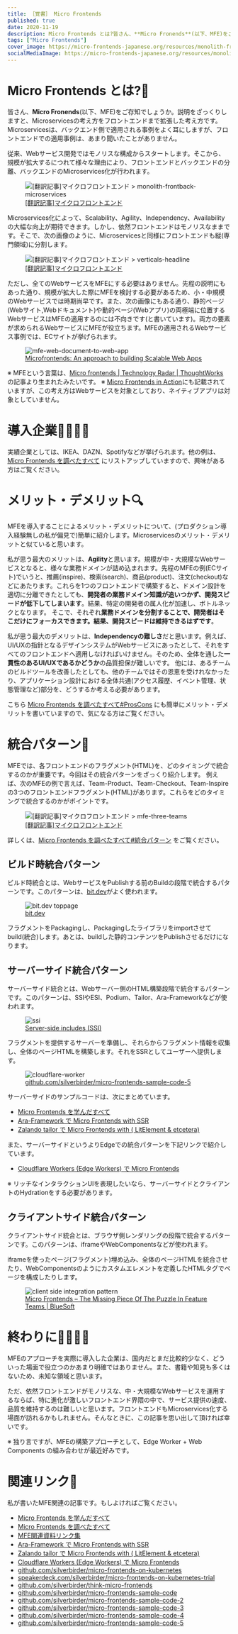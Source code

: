 ```yaml
---
title: ［覚書］ Micro Frontends
published: true
date: 2020-11-19
description: Micro Frontends とは?皆さん、**Micro Fronends**(以下、MFE)をご存知でしょうか。説明をざっくりしますと、Microservicesの考え方をフロントエンドまで拡張した考え方です。Microservicesは、バックエンド側で適用される事例をよく耳にしますが、フロントエンドでの適用事例は、あまり聞いたことがありません。
tags: ["Micro Frontends"]
cover_image: https://micro-frontends-japanese.org/resources/monolith-frontback-microservices.png
socialMediaImage: https://micro-frontends-japanese.org/resources/monolith-frontback-microservices.png
---
```


<!--  TODO: TOC -->

# Micro Frontends とは?🤔
皆さん、**Micro Fronends**(以下、MFE)をご存知でしょうか。説明をざっくりしますと、Microservicesの考え方をフロントエンドまで拡張した考え方です。Microservicesは、バックエンド側で適用される事例をよく耳にしますが、フロントエンドでの適用事例は、あまり聞いたことがありません。

従来、Webサービス開発ではモノリスな構成からスタートします。そこから、規模が拡大するにつれて様々な理由により、フロントエンドとバックエンドの分離、バックエンドのMicroservices化が行われます。

<figure title="[翻訳記事]マイクロフロントエンド > monolith-frontback-microservices">
<img alt="[翻訳記事]マイクロフロントエンド > monolith-frontback-microservices" src="https://micro-frontends-japanese.org/resources/monolith-frontback-microservices.png">
<figcaption><a href="https://micro-frontends-japanese.org/">[翻訳記事]マイクロフロントエンド</a></figcaption>
</figure>

Microservices化によって、Scalability、Agility、Independency、Availabilityの大幅な向上が期待できます。しかし、依然フロントエンドはモノリスなままです。そこで、次の画像のように、Microservicesと同様にフロントエンドも縦(専門領域)に分割します。

<figure title="[翻訳記事]マイクロフロントエンド > verticals-headline">
<img alt="[翻訳記事]マイクロフロントエンド > verticals-headline" src="https://micro-frontends-japanese.org/resources/verticals-headline.png">
<figcaption><a href="https://micro-frontends-japanese.org/">[翻訳記事]マイクロフロントエンド</a></figcaption>
</figure>

ただし、全てのWebサービスをMFEにする必要はありません。先程の説明にもあった通り、規模が拡大した際にMFEを検討する必要があるため、小・中規模のWebサービスでは時期尚早です。また、次の画像にもある通り、静的ページ(Webサイト,Webドキュメント)や動的ページ(Webアプリ)の両極端に位置するWebサービスはMFEの適用するのには不向きです(と書いています)。両方の要素が求められるWebサービスにMFEが役立ちます。MFEの適用されるWebサービス事例では、ECサイトが挙げられます。

<figure title="mfe-web-document-to-web-app">
<img alt="mfe-web-document-to-web-app" src="https://res.cloudinary.com/silverbirder/image/upload/v1613832627/silver-birder.github.io/blog/mfe-web-document-to-web-app.png">
<figcaption><a href="https://www.linkedin.com/pulse/microfrontends-approach-building-scalable-web-apps-vinci-rufus">Microfrontends: An approach to building Scalable Web Apps</a></figcaption>
</figure>

※ MFEという言葉は、[Micro frontends | Technology Radar | ThoughtWorks](https://www.thoughtworks.com/radar/techniques/micro-frontends) の記事より生まれたみたいです。
※ [Micro Frontends in Action](https://www.manning.com/books/micro-frontends-in-action)にも記載されていますが、この考え方はWebサービスを対象としており、ネイティブアプリは対象としていません。

# 導入企業👨‍💼👩‍💼
実績企業としては、IKEA、DAZN、Spotifyなどが挙げられます。他の例は、[Micro Frontends を調べたすべて](./think_micro_frontends.md) にリストアップしていますので、興味がある方はご覧ください。

# メリット・デメリット🔍
MFEを導入することによるメリット・デメリットについて、(プロダクション導入経験無しの私が偏見で)簡単に紹介します。Microservicesのメリット・デメリットと似ていると思います。

私が思う最大のメリットは、**Agility**と思います。規模が中・大規模なWebサービスとなると、様々な業務ドメインが詰め込まれます。先程のMFEの例(ECサイト)でいうと、推薦(inspire)、検索(search)、商品(product)、注文(checkout)などにあたります。これらを1つのフロントエンドで構築すると、ドメイン設計を適切に分離できたとしても、**開発者の業務ドメイン知識が追いつかず、開発スピードが低下してしまいます**。結果、特定の開発者の属人化が加速し、ボトルネックとなります。
そこで、それぞれ**業務ドメインを分割することで、開発者はそこだけにフォーカスできます。結果、開発スピードは維持できるはずです**。

私が思う最大のデメリットは、**Independencyの難しさ**だと思います。例えば、UI/UXの指針となるデザインシステムがWebサービスにあったとして、それをすべてのフロントエンドへ適用しなければいけません。そのため、全体を通した**一貫性のあるUI/UXであるかどうか**の品質担保が難しいです。
他には、あるチームのビルドツールを改善したとしても、他のチームではその恩恵を受けれなかったり、アプリケーション設計における全体共通(アクセス履歴、イベント管理、状態管理など)部分を、どうするか考える必要があります。

こちら [Micro Frontends を調べたすべて#ProsCons](./think_micro_frontends.md#proscons) にも簡単にメリット・デメリットを書いていますので、気になる方はご覧ください。

# 統合パターン🔮
MFEでは、各フロントエンドのフラグメント(HTML)を、どのタイミングで統合するのかが重要です。今回はその統合パターンをざっくり紹介します。
例えば、次のMFEの例で言えば、Team-Product、Team-Checkout、Team-Inspireの3つのフロントエンドフラグメント(HTML)があります。これらをどのタイミングで統合するのかがポイントです。

<figure title="[翻訳記事]マイクロフロントエンド > mfe-three-teams">
<img alt="[翻訳記事]マイクロフロントエンド > mfe-three-teams" src="https://micro-frontends-japanese.org/resources/three-teams.png">
<figcaption><a href="https://micro-frontends-japanese.org/">[翻訳記事]マイクロフロントエンド</a></figcaption>
</figure>

詳しくは、[Micro Frontends を調べたすべて#統合パターン](./think_micro_frontends.md) をご覧ください。

## ビルド時統合パターン
ビルド時統合とは、WebサービスをPublishする前のBuildの段階で統合するパターンです。このパターンは、[bit.dev](https://bit.dev)がよく使われます。

<figure title="bit.dev toppage">
<img alt="bit.dev toppage" src="https://storage.googleapis.com/zenn-user-upload/e74w0sjnj1r0zpzvd5xfvsk7k1bd">
<figcaption><a href="https://bit.dev/">bit.dev</a></figcaption>
</figure>

フラグメントをPackagingし、Packagingしたライブラリをimportさせてbuild(統合)します。あとは、buildした静的コンテンツをPublishさせるだけになります。

## サーバーサイド統合パターン
サーバーサイド統合とは、Webサーバー側のHTML構築段階で統合するパターンです。このパターンは、SSIやESI、Podium、Tailor、Ara-Frameworkなどが使われます。

<figure title="ssi">
<img alt="ssi" src="https://www.st-andrews.ac.uk/itsnew/web/images/ssi1.jpg">
<figcaption><a href="https://www.st-andrews.ac.uk/itsnew/web/ssi/index.shtml">Server-side includes (SSI)</a></figcaption>
</figure>

フラグメントを提供するサーバーを準備し、それらからフラグメント情報を収集し、全体のページHTMLを構築します。それをSSRとしてユーザーへ提供します。

<figure title="cloudflare-worker">
<img alt="cloudflare-worker" src="https://raw.githubusercontent.com/silverbirder/micro-frontends-sample-code-5/f3c20954e6196cb578cd16caaf5999e07306fb51/overview.svg">
<figcaption><a href="https://github.com/silverbirder/micro-frontends-sample-code-5">github.com/silverbirder/micro-frontends-sample-code-5</a></figcaption>
</figure>

サーバーサイドのサンプルコードは、次にまとめています。

* [Micro Frontends を学んだすべて](./microfrontends.md)
* [Ara-Framework で Micro Frontends with SSR](./ara-framework.md)
* [Zalando tailor で Micro Frontends with ( LitElement & etcetera)](./tailor.md)

また、サーバーサイドというよりEdgeでの統合パターンを下記リンクで紹介しています。

* [Cloudflare Workers (Edge Workers) で Micro Frontends](./cloudflare_workers_mfe.md)

※ リッチなインタラクションUIを表現したいなら、サーバーサイドとクライアントのHydrationをする必要があります。

## クライアントサイド統合パターン
クライアントサイド統合とは、ブラウザ側レンダリングの段階で統合するパターンです。このパターンは、iframeやWebComponentsなどが使われます。

iframeを使ったページ(フラグメント)埋め込み、全体のページHTMLを統合させたり、WebComponentsのようにカスタムエレメントを定義したHTMLタグでページを構成したりします。

<figure title="client side integration pattern">
<img alt="client side integration pattern" src="https://bluesoft.com/wp-content/uploads/2020/04/Micro-Frontends-11.jpg">
<figcaption><a href="https://bluesoft.com/micro-frontends-the-missing-piece-of-the-puzzle-in-feature-teams/">Micro Frontends – The Missing Piece Of The Puzzle In Feature Teams | BlueSoft</a></figcaption>
</figure>

# 終わりに👨‍💻👩‍💻
MFEのアプローチを実際に導入した企業は、国内だとまだ比較的少なく、どういった場面で役立つのかあまり明確ではありません。また、書籍や知見も多くはないため、未知な領域と思います。

ただ、依然フロントエンドがモノリスな、中・大規模なWebサービスを運用するならば、特に進化が激しいフロントエンド界隈の中で、サービス提供の速度、品質を維持するのは難しいと思います。フロントエンドもMicroservices化する場面が訪れるかもしれません。そんなときに、この記事を思い出して頂ければ幸いです。

※ 独り言ですが、MFEの構築アプローチとして、Edge Worker + Web Components の組み合わせが最近好みです。 

# 関連リンク🔗
私が書いたMFE関連の記事です。もしよければご覧ください。

* [Micro Frontends を学んだすべて](./microfrontends.md)
* [Micro Frontends を調べたすべて](./think_micro_frontends.md)
* [MFE関連資料リンク集](https://github.com/silverbirder/think-micro-frontends/blob/master/research/docs/read.md)
* [Ara-Framework で Micro Frontends with SSR](./ara-framework.md)
* [Zalando tailor で Micro Frontends with ( LitElement & etcetera)](./tailor.md)
* [Cloudflare Workers (Edge Workers) で Micro Frontends](./cloudflare_workers_mfe.md)
* [github.com/silverbirder/micro-frontends-on-kubernetes](https://github.com/silverbirder/micro-frontends-on-kubernetes)
* [speakerdeck.com/silverbirder/micro-frontends-on-kubernetes-trial](https://speakerdeck.com/silverbirder/micro-frontends-on-kubernetes-trial)
* [github.com/silverbirder/think-micro-frontends](https://github.com/silverbirder/think-micro-frontends)
* [github.com/silverbirder/micro-frontends-sample-code](https://github.com/silverbirder/micro-frontends-sample-code)
* [github.com/silverbirder/micro-frontends-sample-code-2](https://github.com/silverbirder/micro-frontends-sample-code-2)
* [github.com/silverbirder/micro-frontends-sample-code-3](https://github.com/silverbirder/micro-frontends-sample-code-3)
* [github.com/silverbirder/micro-frontends-sample-code-4](https://github.com/silverbirder/micro-frontends-sample-code-4)
* [github.com/silverbirder/micro-frontends-sample-code-5](https://github.com/silverbirder/micro-frontends-sample-code-5)
